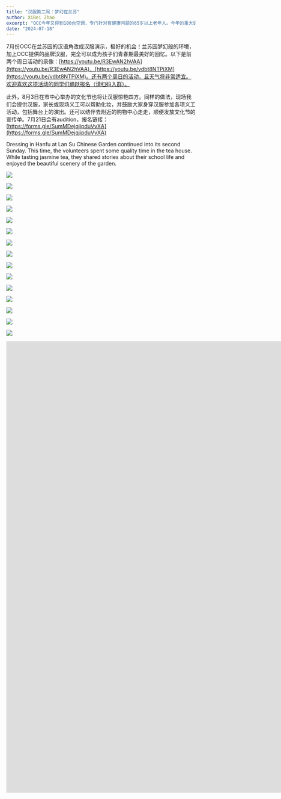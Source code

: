 ```yaml
---
title: "汉服第二周：梦幻在兰苏"
author: XiBei Zhao
excerpt: "OCC今年又得到100台空调，专门针对有健康问题的65岁以上老年人。今年的重大调整是申请人不可以是CCO的成员。所谓CCO指的是健康协调护理组织，波特兰及周边地区基本上是Heath Share of Oregon，持有的卡如下面的图片所示。对于符合资格的老人，如果是在波特兰及周边地区，OCC会负责送货上门，并在需要时提供免费的安装服务。外地的则需要家人或安排人来波特兰领取。希望这些空调能帮助有需要的老人们安然度过这个炎热的夏天。"
date: "2024-07-18"
---
```


7月份OCC在兰苏园的汉语角改成汉服演示，极好的机会！兰苏园梦幻般的环境，加上OCC提供的品牌汉服，完全可以成为孩子们青春期最美好的回忆。以下是前两个周日活动的录像：[https://youtu.be/R3EwAN2hVAA](https://youtu.be/R3EwAN2hVAA)，[https://youtu.be/vdbt8NTPiXM](https://youtu.be/vdbt8NTPiXM)。还有两个周日的活动，且天气将非常适宜。欢迎喜欢这项活动的同学们踊跃报名（请扫码入群）。

此外，8月3日在市中心举办的文化节也将让汉服惊艳四方。同样的做法，现场我们会提供汉服，家长或现场义工可以帮助化妆，并鼓励大家身穿汉服参加各项义工活动，包括舞台上的演出。还可以结伴去附近的购物中心走走，顺便发放文化节的宣传单。7月21日会有audition，报名链接：[https://forms.gle/SumMDejqjipduVvXA](https://forms.gle/SumMDejqjipduVvXA)

Dressing in Hanfu at Lan Su Chinese Garden continued into its second Sunday. This time, the volunteers spent some quality time in the tea house. While tasting jasmine tea, they shared stories about their school life and enjoyed the beautiful scenery of the garden.

![](https://res.cloudinary.com/dhngj18do/image/upload/f_auto,q_auto/v1/images/451431887_470164515648636_2463027464513420551_n)

![](https://res.cloudinary.com/dhngj18do/image/upload/f_auto,q_auto/v1/images/450845491_470164552315299_7784777440617291473_n)

![](https://res.cloudinary.com/dhngj18do/image/upload/f_auto,q_auto/v1/images/451074647_470164458981975_5143865280732860403_n)

![](https://res.cloudinary.com/dhngj18do/image/upload/f_auto,q_auto/v1/images/451548699_470164778981943_6200343814408594740_n)

![](https://res.cloudinary.com/dhngj18do/image/upload/f_auto,q_auto/v1/images/450706788_470164658981955_13639245916327972_n)

![](https://res.cloudinary.com/dhngj18do/image/upload/f_auto,q_auto/v1/images/451054051_470164722315282_25462609140745682_n)

![](https://res.cloudinary.com/dhngj18do/image/upload/f_auto,q_auto/v1/images/451056338_470164832315271_2499329613192438995_n)

![](https://res.cloudinary.com/dhngj18do/image/upload/f_auto,q_auto/v1/images/451319533_470164888981932_3783158996707399886_n)

![](https://res.cloudinary.com/dhngj18do/image/upload/f_auto,q_auto/v1/images/450688235_470164915648596_4269024646021662014_n)

![](https://res.cloudinary.com/dhngj18do/image/upload/f_auto,q_auto/v1/images/451277468_470164955648592_5216799686236926826_n)

![](https://res.cloudinary.com/dhngj18do/image/upload/f_auto,q_auto/v1/images/451128216_470164475648640_6814129549100039724_n)

![](https://res.cloudinary.com/dhngj18do/image/upload/f_auto,q_auto/v1/images/451051683_470164612315293_3939854058772407966_n)

![](https://res.cloudinary.com/dhngj18do/image/upload/f_auto,q_auto/v1/images/451493763_470164675648620_5764589147094255036_n)

![](https://res.cloudinary.com/dhngj18do/image/upload/f_auto,q_auto/v1/images/451449244_470164528981968_4987872474877075182_n)

![](https://res.cloudinary.com/dhngj18do/image/upload/f_auto,q_auto/v1/images/451319533_470164742315280_5159612629385513662_n)

<iframe width="2135" height="1200" src="https://www.youtube.com/embed/vdbt8NTPiXM" title="Melinda Lin Dressed in Hanfu" frameborder="0" allow="accelerometer; autoplay; clipboard-write; encrypted-media; gyroscope; picture-in-picture; web-share" referrerpolicy="strict-origin-when-cross-origin" allowfullscreen></iframe>
